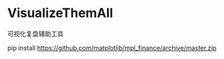# VisualizeThemAll
可视化复盘辅助工具

pip install https://github.com/matplotlib/mpl_finance/archive/master.zip
